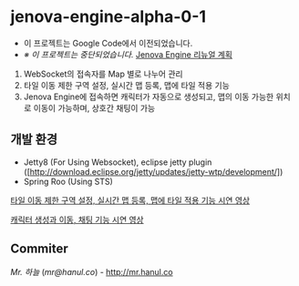 # jenova-engine-alpha-0-1

* 이 프로젝트는 Google Code에서 이전되었습니다.
* *※ 이 프로젝트는 중단되었습니다.* [Jenova Engine 리뉴얼 계획](http://blog.mr.hanul.co/2011/08/jenova-engine_24.html)

1. WebSocket의 접속자를 Map 별로 나누어 관리
2. 타일 이동 제한 구역 설정, 실시간 맵 등록, 맵에 타일 적용 기능
3. Jenova Engine에 접속하면 캐릭터가 자동으로 생성되고, 맵의 이동 가능한 위치로 이동이 가능하며, 상호간 채팅이 가능

## 개발 환경
* Jetty8 (For Using Websocket), eclipse jetty plugin ([http://download.eclipse.org/jetty/updates/jetty-wtp/development/])
* Spring Roo (Using STS)

[타일 이동 제한 구역 설정, 실시간 맵 등록, 맵에 타일 적용 기능 시연 영상](https://www.youtube.com/embed/Hrhr7IVHiPk)

[캐릭터 생성과 이동, 채팅 기능 시연 영상](https://www.youtube.com/embed/suAOAGrKNC4)

Commiter
----
*Mr. 하늘* (_mr@hanul.co_) - http://mr.hanul.co
